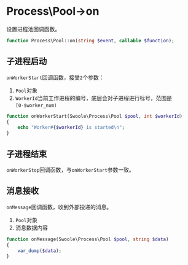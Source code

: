 # Process\Pool->on

设置进程池回调函数。
```php
function Process\Pool::on(string $event, callable $function);
```

子进程启动
----
`onWorkerStart`回调函数，接受`2`个参数：

1. `Pool`对象
2. `WorkerId`当前工作进程的编号，底层会对子进程进行标号，范围是`[0-$worker_num)`

```php
function onWorkerStart(Swoole\Process\Pool $pool, int $workerId)
{
	echo "Worker#{$workerId} is started\n";
}
```

子进程结束
----
`onWorkerStop`回调函数，与`onWorkerStart`参数一致。


消息接收
----
`onMessage`回调函数，收到外部投递的消息。

1. `Pool`对象
2. 消息数据内容

```php
function onMessage(Swoole\Process\Pool $pool, string $data)
{
	var_dump($data);
}
```